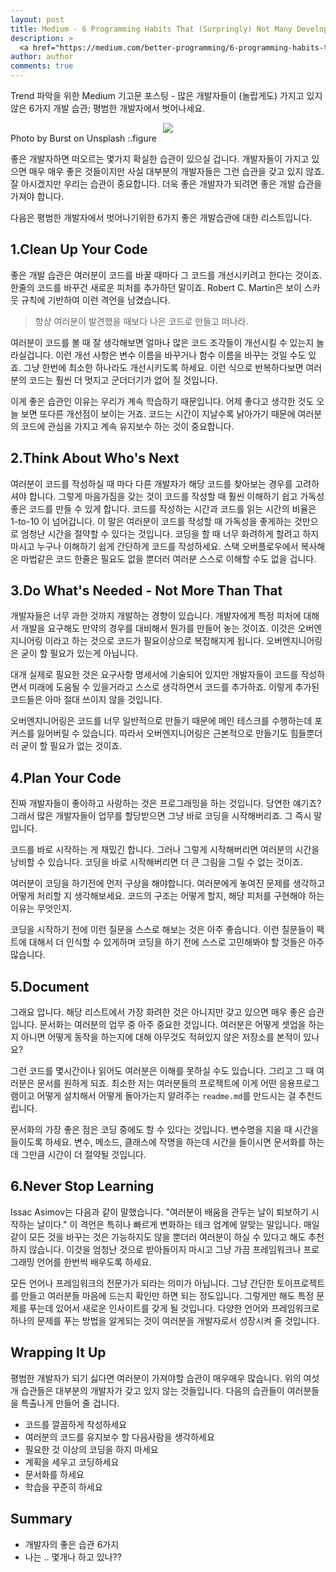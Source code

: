 ```yaml
---
layout: post
title: Medium - 6 Programming Habits That (Surpringly) Not Many Developers Have
description: >
  <a href="https://medium.com/better-programming/6-programming-habits-that-surprisingly-not-many-developers-have-c58acd9a67f3"> 원문 - Daan </a>
author: author
comments: true
---
```


Trend 파악을 위한 Medium 기고문 포스팅 - 많은 개발자들이 (놀랍게도) 가지고 있지 않은 6가지 개발 습관; 평범한 개발자에서 벗어나세요.

<center>
<img src="https://miro.medium.com/max/700/0*sLcPI9RLpAJdbm6n"/>
</center>
Photo by Burst on Unsplash
:.figure

좋은 개발자하면 떠오르는 몇가지 확실한 습관이 있으실 겁니다. 개발자들이 가지고 있으면 매우 매우 좋은 것들이지만 사실 대부분의 개발자들은 그런 습관을 갖고 있지 않죠. 잘 아시겠지만 우리는 습관이 중요합니다. 더욱 좋은 개발자가 되려면 좋은 개발 습관을 가져야 합니다.

다음은 평범한 개발자에서 벗어나기위한 6가지 좋은 개발습관에 대한 리스트입니다.

## 1.Clean Up Your Code

좋은 개발 습관은 여러분이 코드를 바꿀 때마다 그 코드를 개선시키려고 한다는 것이죠. 한줄의 코드를 바꾸건 새로운 피처를 추가하던 말이죠. Robert C. Martin은 보이 스카웃 규칙에 기반하여 이런 격언을 남겼습니다.
> 항상 여러분이 발견했을 때보다 나은 코드로 만들고 떠나라.

여러분이 코드를 볼 때 잘 생각해보면 얼마나 많은 코드 조각들이 개선시킬 수 있는지 놀라실겁니다. 이런 개선 사항은 변수 이름을 바꾸거나 함수 이름을 바꾸는 것일 수도 있죠. 그냥 한번에 최소한 하나라도 개선시키도록 하세요. 이런 식으로 반복하다보면 여러분의 코드는 훨씬 더 멋지고 군더더기가 없어 질 것입니다.

이게 좋은 습관인 이유는 우리가 계속 학습하기 때문입니다. 어제 좋다고 생각한 것도 오늘 보면 또다른 개선점이 보이는 거죠. 코드는 시간이 지날수록 낡아가기 때문에 여러분의 코드에 관심을 가지고 계속 유지보수 하는 것이 중요합니다.

## 2.Think About Who's Next

여러분이 코드를 작성하실 때 마다 다른 개발자가 해당 코드를 찾아보는 경우를 고려하셔야 합니다. 그렇게 마음가짐을 갖는 것이 코드를 작성할 때 훨씬 이해하기 쉽고 가독성 좋은 코드를 만들 수 있게 합니다. 코드를 작성하는 시간과 코드를 읽는 시간의 비율은 1-to-10 이 넘어갑니다. 이 말은 여러분이 코드를 작성할 때 가독성을 좋게하는 것만으로 엄청난 시간을 절약할 수 있다는 것입니다. 코딩을 할 때 너무 화려하게 할려고 하지 마시고 누구나 이해하기 쉽게 간단하게 코드를 작성하세요. 스택 오버플로우에서 복사해온 마법같은 코드 한줄은 필요도 없을 뿐더러 여러분 스스로 이해할 수도 없을 겁니다.

## 3.Do What's Needed - Not More Than That

개발자들은 너무 과한 것까지 개발하는 경향이 있습니다. 개발자에게 특정 피처에 대해서 개발을 요구해도 만약의 경우를 대비해서 뭔가를 만들어 놓는 것이죠. 이것은 오버엔지니어링 이라고 하는 것으로 코드가 필요이상으로 복잡해지게 됩니다. 오버엔지니어링은 굳이 할 필요가 있는게 아닙니다.

대개 실제로 필요한 것은 요구사항 명세서에 기술되어 있지만 개발자들이 코드를 작성하면서 미래에 도움될 수 있을거라고 스스로 생각하면서 코드를 추가하죠. 이렇게 추가된 코드들은 아마 절대 쓰이지 않을 것입니다.

오버엔지니어링은 코드를 너무 일반적으로 만들기 때문에 메인 테스크를 수행하는데 포커스를 잃어버릴 수 있습니다. 따라서 오버엔지니어링은 근본적으로 만들기도 힘들뿐더러 굳이 할 필요가 없는 것이죠.

## 4.Plan Your Code

진짜 개발자들이 좋아하고 사랑하는 것은 프로그래밍을 하는 것입니다. 당연한 얘기죠? 그래서 많은 개발자들이 업무를 할당받으면 그냥 바로 코딩을 시작해버리죠. 그 즉시 말입니다.

코드를 바로 시작하는 게 재밌긴 합니다. 그러나 그렇게 시작해버리면 여러분의 시간을 낭비할 수 있습니다. 코딩을 바로 시작해버리면 더 큰 그림을 그릴 수 없는 것이죠.

여러분이 코딩을 하기전에 먼저 구상을 해야합니다. 여러분에게 놓여진 문제를 생각하고 어떻게 처리할 지 생각해보세요. 코드의 구조는 어떻게 할지, 해당 피처를 구현해야 하는 이유는 무엇인지.

코딩을 시작하기 전에 이런 질문을 스스로 해보는 것은 아주 좋습니다. 이런 질문들이 팩트에 대해서 더 인식할 수 있게하며 코딩을 하기 전에 스스로 고민해봐야 할 것들은 아주 많습니다.

## 5.Document

그래요 압니다. 해당 리스트에서 가장 화려한 것은 아니지만 갖고 있으면 매우 좋은 습관입니다. 문서화는 여러분의 업무 중 아주 중요한 것입니다. 여러분은 어떻게 셋업을 하는지 아니면 어떻게 동작을 하는지에 대해 아무것도 적혀있지 않은 저장소를 본적이 있나요?

그런 코드를 몇시간이나 읽어도 여러분은 이해를 못하실 수도 있습니다. 그리고 그 때 여러분은 문서를 원하게 되죠. 최소한 저는 여러분들의 프로젝트에 이게 어떤 응용프로그램이고 어떻게 설치해서 어떻게 돌아가는지 알려주는 `readme.md`를 만드시는 걸 추천드립니다.

문서화의 가장 좋은 점은 코딩 중에도 할 수 있다는 것입니다. 변수명을 지을 때 시간을 들이도록 하세요. 변수, 메소드, 클래스에 작명을 하는데 시간을 들이시면 문서화를 하는데 그만큼 시간이 더 절약될 것입니다.

## 6.Never Stop Learning

Issac Asimov는 다음과 같이 말했습니다. "여러분이 배움을 관두는 날이 퇴보하기 시작하는 날이다." 이 격언은 특히나 빠르게 변화하는 테크 업계에 알맞는 말입니다. 매일 같이 모든 것을 바꾸는 것은 가능하지도 않을 뿐더러 여러분이 하실 수 있다고 해도 추천하지 않습니다. 이것을 엄청난 것으로 받아들이지 마시고 그냥 가끔 프레임워크나 프로그래밍 언어를 한번씩 배우도록 하세요.

모든 언어나 프레임워크의 전문가가 되라는 의미가 아닙니다. 그냥 간단한 토이프로젝트를 만들고 여러분들 마음에 드는지 확인만 하면 되는 정도입니다. 그렇게만 해도 특정 문제를 푸는데 있어서 새로운 인사이트를 갖게 될 것입니다. 다양한 언어와 프레임워크로 하나의 문제를 푸는 방법을 알게되는 것이 여러분을 개발자로서 성장시켜 줄 것입니다.

## Wrapping It Up

평범한 개발자가 되기 싫다면 여러분이 가져야할 습관이 매우매우 많습니다. 위의 여섯개 습관들은 대부분의 개발자가 갖고 있지 않는 것들입니다. 다음의 습관들이 여러분들을 특출나게 만들어 줄 겁니다.

* 코드를 깔끔하게 작성하세요
* 여러분의 코드를 유지보수 할 다음사람을 생각하세요
* 필요한 것 이상의 코딩을 하지 마세요
* 계획을 세우고 코딩하세요
* 문서화를 하세요
* 학습을 꾸준히 하세요

## Summary
* 개발자의 좋은 습관 6가지
* 나는 .. 몇개나 하고 있나??
